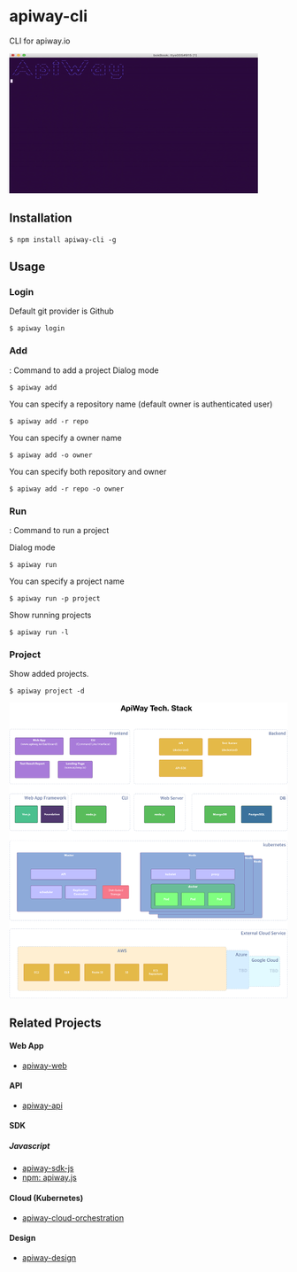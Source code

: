 # apiway-cli

CLI for apiway.io

![ApiWay CLI](https://github.com/ApiWay/apiway-cli/blob/master/docs/img/apiway-cli.gif)


## Installation
```shell
$ npm install apiway-cli -g
```

## Usage
### Login
Default git provider is Github
```shell
$ apiway login
```
### Add
: Command to add a project
Dialog mode
```shell
$ apiway add
```
You can specify a repository name
(default owner is authenticated user)
```shell
$ apiway add -r repo
```
You can specify a owner name
```shell
$ apiway add -o owner
```
You can specify both repository and owner
```shell
$ apiway add -r repo -o owner
```

### Run
: Command to run a project

Dialog mode
```shell
$ apiway run 
```
You can specify a project name
```shell
$ apiway run -p project
```
Show running projects
```shell
$ apiway run -l
```
### Project
Show added projects.
```shell
$ apiway project -d
```

![ApiWay Tech. Stack](https://github.com/ApiWay/apiway-cli/blob/master/docs/img/apiway_tech_stack.png)


## Related Projects
#### Web App
* [apiway-web](https://github.com/ApiWay/apiway-web)
#### API
* [apiway-api](https://github.com/ApiWay/apiway-api)
#### SDK
##### Javascript
* [apiway-sdk-js](https://github.com/ApiWay/apiway-sdk-js)
* [npm: apiway.js](https://www.npmjs.com/package/apiway.js)
#### Cloud (Kubernetes)
* [apiway-cloud-orchestration](https://github.com/ApiWay/apiway-cloud-orchestration)
#### Design
* [apiway-design](https://github.com/ApiWay/apiway-design)
